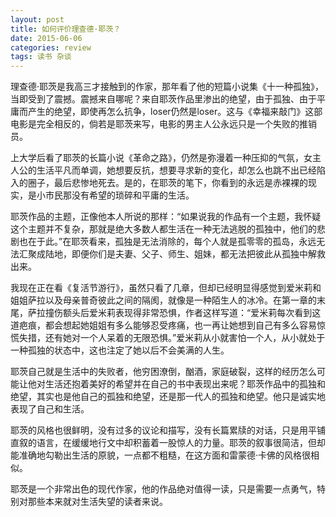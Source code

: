 ```yaml
---
layout: post
title: 如何评价理查德·耶茨？
date: 2015-06-06
categories: review
tags: 读书 杂谈
---
```

理查德·耶茨是我高三才接触到的作家，那年看了他的短篇小说集《十一种孤独》，当即受到了震撼。震撼来自哪呢？来自耶茨作品里渗出的绝望，由于孤独、由于平庸而产生的绝望，即使再怎么抗争，loser仍然是loser。这与《幸福来敲门》这部电影是完全相反的，倘若是耶茨来写，电影的男主人公永远只是一个失败的推销员。

上大学后看了耶茨的长篇小说《革命之路》，仍然是弥漫着一种压抑的气氛，女主人公的生活平凡而单调，她想要反抗，想要寻求新的变化，却怎么也跳不出已经陷入的圈子，最后悲惨地死去。是的，在耶茨的笔下，你看到的永远是赤裸裸的现实，是小市民那没有希望的琐碎和平庸的生活。

耶茨作品的主题，正像他本人所说的那样：“如果说我的作品有一个主题，我怀疑这个主题并不复杂，那就是绝大多数人都生活在一种无法逃脱的孤独中，他们的悲剧也在于此。”在耶茨看来，孤独是无法消除的，每个人就是孤零零的孤岛，永远无法汇聚成陆地，即便你们是夫妻、父子、师生、姐妹，都无法把彼此从孤独中解救出来。

我现在正在看《复活节游行》，虽然只看了几章，但却已经明显得感觉到爱米莉和姐姐萨拉以及母亲普奇彼此之间的隔阂，就像是一种陌生人的冰冷。在第一章的末尾，萨拉撞伤额头后爱米莉表现得非常恐惧，作者这样写道：“爱米莉每次看到这道疤痕，都会想起她姐姐有多么能够忍受疼痛，也一再让她想到自己有多么容易惊慌失措，还有她对一个人呆着的无限恐惧。”爱米莉从小就害怕一个人，从小就处于一种孤独的状态中，这也注定了她以后不会美满的人生。

耶茨自己就是生活中的失败者，他穷困潦倒，酗酒，家庭破裂，这样的经历怎么可能让他对生活还抱着美好的希望并在自己的书中表现出来呢？耶茨作品中的孤独和绝望，其实也是他自己的孤独和绝望，还是那一代人的孤独和绝望。他只是诚实地表现了自己和生活。

耶茨的风格也很鲜明，没有过多的议论和描写，没有长篇累牍的对话，只是用平铺直叙的语言，在缓缓地行文中却积蓄着一股惊人的力量。耶茨的叙事很简洁，但却能准确地勾勒出生活的原貌，一点都不粗糙，在这方面和雷蒙德·卡佛的风格很相似。

耶茨是一个非常出色的现代作家，他的作品绝对值得一读，只是需要一点勇气，特别对那些本来就对生活失望的读者来说。